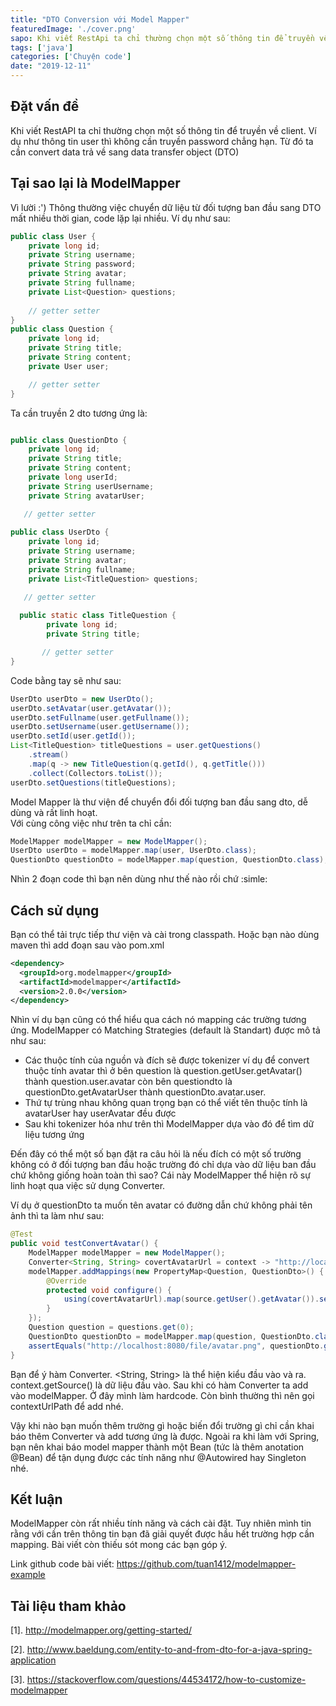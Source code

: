 ```yaml
---
title: "DTO Conversion với Model Mapper"
featuredImage: './cover.png'
sapo: Khi viết RestApi ta chỉ thường chọn một số thông tin để truyền về client. Từ đó, ta cần convert sang cái gọi là data transfer object (DTO)
tags: ['java']
categories: ['Chuyện code']
date: "2019-12-11"
---
```

## Đặt vấn đề
Khi viết RestAPI ta chỉ thường chọn một số thông tin để truyền về client. Ví dụ như thông tin user thì không cần truyền password chẳng hạn. Từ đó ta cần convert data trả về sang data transfer object (DTO)

## Tại sao lại là ModelMapper
Vì lười :') Thông thường việc chuyển dữ liệu từ đối tượng ban đầu sang DTO mất nhiều thời gian, code lặp lại nhiều. Ví dụ như sau:
```java
public class User {
	private long id;
	private String username;
	private String password;
	private String avatar;
	private String fullname;
	private List<Question> questions;
	
    // getter setter 
}
public class Question {
	private long id;
	private String title;
	private String content;
	private User user;

	// getter setter
}
```
Ta cần truyền 2 dto tương ứng là: 
```java

public class QuestionDto {
	private long id;
	private String title;
	private String content;
	private long userId;
	private String userUsername;
	private String avatarUser;

   // getter setter
 
public class UserDto {
	private long id;
	private String username;
	private String avatar;
	private String fullname;
	private List<TitleQuestion> questions;

   // getter setter
 
  public static class TitleQuestion {
		private long id;
		private String title;

	   // getter setter
}
```
Code bằng tay sẽ như sau: 
```java
UserDto userDto = new UserDto();
userDto.setAvatar(user.getAvatar());
userDto.setFullname(user.getFullname());
userDto.setUsername(user.getUsername());
userDto.setId(user.getId());
List<TitleQuestion> titleQuestions = user.getQuestions()
	.stream()
	.map(q -> new TitleQuestion(q.getId(), q.getTitle()))
	.collect(Collectors.toList());
userDto.setQuestions(titleQuestions);
```
Model Mapper là thư viện để chuyển đổi đối tượng ban đầu sang dto, dễ dùng và rất linh hoạt.  
Với cùng công việc như trên ta chỉ cần: 
``` java
ModelMapper modelMapper = new ModelMapper();
UserDto userDto = modelMapper.map(user, UserDto.class);
QuestionDto questionDto = modelMapper.map(question, QuestionDto.class);
```
Nhìn 2 đoạn code thì bạn nên dùng như thế nào rồi chứ :simle:

## Cách sử dụng
Bạn có thể tải trực tiếp thư viện và cài trong classpath. Hoặc bạn nào dùng maven thì add đoạn sau vào pom.xml
```xml
<dependency>
  <groupId>org.modelmapper</groupId>
  <artifactId>modelmapper</artifactId>
  <version>2.0.0</version>
</dependency>
```
Nhìn ví dụ bạn cũng có thể hiểu qua cách nó mapping các trường tương ứng. ModelMapper có Matching Strategies (default là Standart) được mô tả như sau:
- Các thuộc tính của nguồn và đích sẽ được tokenizer ví dụ để convert thuộc tính avatar thì ở bên question là question.getUser.getAvatar() thành question.user.avatar còn  bên questiondto là questionDto.getAvatarUser thành questionDto.avatar.user.
- Thứ tự trùng nhau không quan trọng bạn có thể viết tên thuộc tính là avatarUser hay userAvatar đều được
- Sau khi tokenizer hóa như trên thì ModelMapper dựa vào đó để tìm dữ liệu tương ứng

Đến đây có thể một số bạn đặt ra câu hỏi là nếu đích có một số trường không có ở đối tượng ban đầu hoặc trường đó chỉ dựa vào dữ liệu ban đầu chứ không giống hoàn toàn thì sao? Cái này ModelMapper thể hiện rõ sự linh hoạt qua việc sử dụng Converter.

Ví dụ ở questionDto ta muốn tên avatar có đường dẫn chứ không phải tên ảnh thì ta làm như sau:
```java
@Test
public void testConvertAvatar() {
	ModelMapper modelMapper = new ModelMapper();
	Converter<String, String> covertAvatarUrl = context -> "http://localhost:8080/file/" + context.getSource();
	modelMapper.addMappings(new PropertyMap<Question, QuestionDto>() {
		@Override
		protected void configure() {
			using(covertAvatarUrl).map(source.getUser().getAvatar()).setAvatarUser(null);		
		}		
	});
	Question question = questions.get(0);
	QuestionDto questionDto = modelMapper.map(question, QuestionDto.class);
	assertEquals("http://localhost:8080/file/avatar.png", questionDto.getAvatarUser());
}
```
Bạn để ý hàm Converter. <String, String> là thể hiện kiểu đầu vào và ra. context.getSource() là dữ liệu đầu vào.
Sau khi có hàm Converter ta add vào modelMapper. Ở đây mình làm hardcode. Còn bình thường thì nên gọi contextUrlPath để add nhé.

Vậy khi nào bạn muốn thêm trường gì hoặc biến đổi trường gì chỉ cần khai báo thêm Converter và add tương ứng là được.
Ngoài ra khi làm với Spring, bạn nên khai báo model mapper thành một Bean (tức là thêm anotation @Bean) để tận dụng được các tính năng như @Autowired hay Singleton nhé.

## Kết luận
ModelMapper còn rất nhiều tính năng và cách cài đặt. Tuy nhiên mình tin rằng với cần trên thông tin bạn đã giải quyết được hầu hết trường hợp cần mapping. Bài viết còn thiếu sót mong các bạn góp ý.

Link github code bài viết: https://github.com/tuan1412/modelmapper-example

## Tài liệu tham khảo
[1]. http://modelmapper.org/getting-started/

[2]. http://www.baeldung.com/entity-to-and-from-dto-for-a-java-spring-application

[3]. https://stackoverflow.com/questions/44534172/how-to-customize-modelmapper